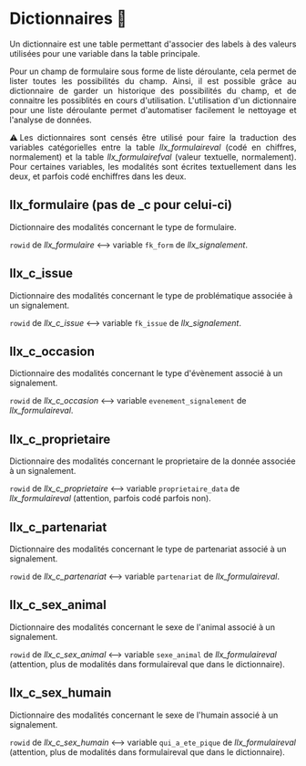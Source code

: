 # Dictionnaires :notebook_with_decorative_cover:

<p style="text-align:justify;">
Un dictionnaire est une table permettant d'associer des labels à des valeurs utilisées pour une variable dans la table principale.
</p>
 
<p style="text-align:justify;"> 
Pour un champ de formulaire sous forme de liste déroulante, cela permet de lister toutes les possibilités du champ. 
Ainsi, il est possible grâce au dictionnaire de garder un historique des possibilités du champ, et de connaitre les possiblités en cours d'utilisation.
L'utilisation d'un dictionnaire pour une liste déroulante permet d'automatiser facilement le nettoyage et l'analyse de données. 
</p>

<p style="text-align:justify;">
⚠️Les dictionnaires sont censés être utilisé pour faire la traduction des variables catégorielles entre la table <i>llx_formulaireval</i> (codé en chiffres, normalement) et la table <i>llx_formulairefval</i> (valeur textuelle, normalement). Pour certaines variables, les modalités sont écrites textuellement dans les deux, et parfois codé enchiffres dans les deux.  
</p>

## llx_formulaire (pas de _c pour celui-ci)

Dictionnaire des modalités concernant le type de formulaire.

```rowid``` de *llx_formulaire* <--> variable ```fk_form``` de *llx_signalement*.

## llx_c_issue

Dictionnaire des modalités concernant le type de problématique associée à un signalement.

```rowid``` de *llx_c_issue* <--> variable ```fk_issue``` de *llx_signalement*.

## llx_c_occasion

Dictionnaire des modalités concernant le type d'évènement associé à un signalement.

```rowid``` de *llx_c_occasion* <--> variable ```evenement_signalement``` de *llx_formulaireval*.

## llx_c_proprietaire

Dictionnaire des modalités concernant le proprietaire de la donnée associée à un signalement.

```rowid``` de *llx_c_proprietaire* <--> variable ```proprietaire_data``` de *llx_formulaireval* (attention, parfois codé parfois non).

## llx_c_partenariat

Dictionnaire des modalités concernant le type de partenariat associé à un signalement.

```rowid``` de *llx_c_partenariat* <--> variable ```partenariat``` de *llx_formulaireval*.

## llx_c_sex_animal

Dictionnaire des modalités concernant le sexe de l'animal associé à un signalement.

```rowid``` de *llx_c_sex_animal* <--> variable ```sexe_animal``` de *llx_formulaireval* (attention, plus de modalités dans formulaireval que dans le dictionnaire).

## llx_c_sex_humain

Dictionnaire des modalités concernant le sexe de l'humain associé à un signalement.

```rowid``` de *llx_c_sex_humain* <--> variable ```qui_a_ete_pique``` de *llx_formulaireval* (attention, plus de modalités dans formulaireval que dans le dictionnaire).

